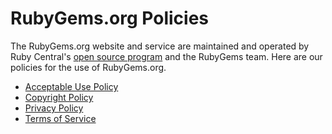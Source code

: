 # RubyGems.org Policies

The RubyGems.org website and service are maintained and operated by Ruby Central's [open source program](https://rubycentral.org/open-source/) and the RubyGems team.  Here are our policies for the use of RubyGems.org.

* [Acceptable Use Policy](/policies/acceptable-use)
* [Copyright Policy](/policies/copyright-policy)
* [Privacy Policy](/policies/privacy-notice)
* [Terms of Service](/policies/terms-of-service)